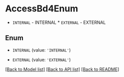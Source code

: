 # AccessBd4Enum

* `INTERNAL` - INTERNAL * `EXTERNAL` - EXTERNAL

## Enum

* `INTERNAL` (value: `'INTERNAL'`)

* `EXTERNAL` (value: `'EXTERNAL'`)

[[Back to Model list]](../README.md#documentation-for-models) [[Back to API list]](../README.md#documentation-for-api-endpoints) [[Back to README]](../README.md)


